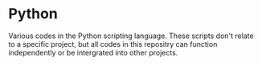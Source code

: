 Python
======

Various codes in the Python scripting language. These scripts don't relate to a specific project, but all codes in this 
repositry can function independently or be intergrated into other projects.
